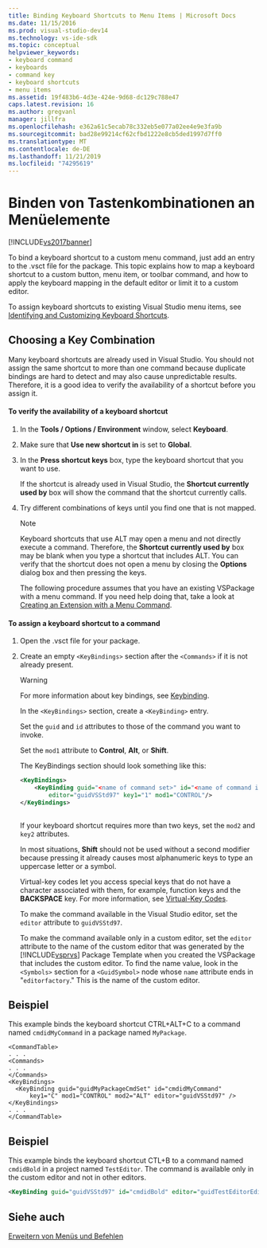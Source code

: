 ```yaml
---
title: Binding Keyboard Shortcuts to Menu Items | Microsoft Docs
ms.date: 11/15/2016
ms.prod: visual-studio-dev14
ms.technology: vs-ide-sdk
ms.topic: conceptual
helpviewer_keywords:
- keyboard command
- keyboards
- command key
- keyboard shortcuts
- menu items
ms.assetid: 19f483b6-4d3e-424e-9d68-dc129c788e47
caps.latest.revision: 16
ms.author: gregvanl
manager: jillfra
ms.openlocfilehash: e362a61c5ecab78c332eb5e077a02ee4e9e3fa9b
ms.sourcegitcommit: bad28e99214cf62cfbd1222e8cb5ded1997d7ff0
ms.translationtype: MT
ms.contentlocale: de-DE
ms.lasthandoff: 11/21/2019
ms.locfileid: "74295619"
---
```

# <a name="binding-keyboard-shortcuts-to-menu-items"></a>Binden von Tastenkombinationen an Menüelemente
[!INCLUDE[vs2017banner](../includes/vs2017banner.md)]

To bind a keyboard shortcut to a custom menu command, just add an entry to the .vsct file for the package. This topic explains how to map a keyboard shortcut to a custom button, menu item, or toolbar command, and how to apply the keyboard mapping in the default editor or limit it to a custom editor.  
  
 To assign keyboard shortcuts to existing Visual Studio menu items, see [Identifying and Customizing Keyboard Shortcuts](../ide/identifying-and-customizing-keyboard-shortcuts-in-visual-studio.md).  
  
## <a name="choosing-a-key-combination"></a>Choosing a Key Combination  
 Many keyboard shortcuts are already used in Visual Studio. You should not assign the same shortcut to more than one command because duplicate bindings are hard to detect and may also cause unpredictable results. Therefore, it is a good idea to verify the availability of a shortcut before you assign it.  
  
#### <a name="to-verify-the-availability-of-a-keyboard-shortcut"></a>To verify the availability of a keyboard shortcut  
  
1. In the **Tools / Options / Environment** window, select **Keyboard**.  
  
2. Make sure that **Use new shortcut in** is set to **Global**.  
  
3. In the **Press shortcut keys** box, type the keyboard shortcut that you want to use.  
  
    If the shortcut is already used in Visual Studio, the **Shortcut currently used by** box will show the command that the shortcut currently calls.  
  
4. Try different combinations of keys until you find one that is not mapped.  
  
   > [!NOTE]
   > Keyboard shortcuts that use ALT may open a menu and not directly execute a command. Therefore, the **Shortcut currently used by** box may be blank when you type a shortcut that includes ALT. You can verify that the shortcut does not open a menu by closing the **Options** dialog box and then pressing the keys.  
  
   The following procedure assumes that you have an existing VSPackage with a menu command. If you need help doing that, take a look at [Creating an Extension with a Menu Command](../extensibility/creating-an-extension-with-a-menu-command.md).  
  
#### <a name="to-assign-a-keyboard-shortcut-to-a-command"></a>To assign a keyboard shortcut to a command  
  
1. Open the .vsct file for your package.  
  
2. Create an empty `<KeyBindings>` section after the `<Commands>` if it is not already present.  
  
   > [!WARNING]
   > For more information about key bindings, see [Keybinding](../extensibility/keybinding-element.md).  
  
    In the `<KeyBindings>` section, create a `<KeyBinding>` entry.  
  
    Set the `guid`  and  `id` attributes to those of the command you want to invoke.  
  
    Set the `mod1` attribute to **Control**, **Alt**, or **Shift**.  
  
    The KeyBindings section should look something like this:  
  
   ```xml  
   <KeyBindings>  
       <KeyBinding guid="<name of command set>" id="<name of command id>"  
           editor="guidVSStd97" key1="1" mod1="CONTROL"/>  
   </KeyBindings>  
  
   ```  
  
   If your keyboard shortcut requires more than two keys, set the `mod2` and `key2` attributes.  
  
   In most situations, **Shift** should not be used without a second modifier because pressing it already causes most alphanumeric keys to type an uppercase letter or a symbol.  
  
   Virtual-key codes let you access special keys that do not have a character associated with them, for example, function keys and the **BACKSPACE** key. For more information, see [Virtual-Key Codes](https://go.microsoft.com/fwlink/?LinkID=105932).  
  
   To make the command available in the Visual Studio editor, set the `editor` attribute to `guidVSStd97`.  
  
   To make the command available only in a custom editor, set the `editor` attribute to the name of the custom editor that was generated by the [!INCLUDE[vsprvs](../includes/vsprvs-md.md)] Package Template when you created the VSPackage that includes the custom editor. To find the name value, look in the `<Symbols>` section for a `<GuidSymbol>` node whose `name` attribute ends in "`editorfactory`." This is the name of the custom editor.  
  
## <a name="example"></a>Beispiel  
 This example binds the keyboard shortcut CTRL+ALT+C to a command named `cmdidMyCommand` in a package named `MyPackage`.  
  
```  
<CommandTable>  
. . .  
<Commands>  
. . .  
</Commands>  
<KeyBindings>  
  <KeyBinding guid="guidMyPackageCmdSet" id="cmdidMyCommand"   
      key1="C" mod1="CONTROL" mod2="ALT" editor="guidVSStd97" />  
</KeyBindings>  
. . .  
</CommandTable>  
```  
  
## <a name="example"></a>Beispiel  
 This example binds the keyboard shortcut CTL+B to a command named `cmdidBold` in a project named `TestEditor`. The command is available only in the custom editor and not in other editors.  
  
```xml  
<KeyBinding guid="guidVSStd97" id="cmdidBold" editor="guidTestEditorEditorFactory" key1="B" mod1="Control" />  
```  
  
## <a name="see-also"></a>Siehe auch  
 [Erweitern von Menüs und Befehlen](../extensibility/extending-menus-and-commands.md)
